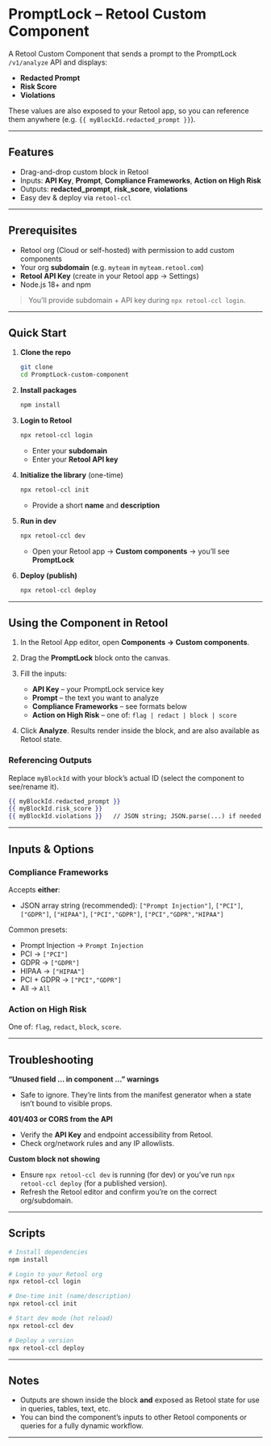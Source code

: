 # PromptLock – Retool Custom Component

A Retool Custom Component that sends a prompt to the PromptLock `/v1/analyze` API and displays:

* **Redacted Prompt**
* **Risk Score**
* **Violations**

These values are also exposed to your Retool app, so you can reference them anywhere (e.g. `{{ myBlockId.redacted_prompt }}`).

---

## Features

* Drag-and-drop custom block in Retool
* Inputs: **API Key**, **Prompt**, **Compliance Frameworks**, **Action on High Risk**
* Outputs: **redacted\_prompt**, **risk\_score**, **violations**
* Easy dev & deploy via `retool-ccl`

---

## Prerequisites

* Retool org (Cloud or self-hosted) with permission to add custom components
* Your org **subdomain** (e.g. `myteam` in `myteam.retool.com`)
* **Retool API Key** (create in your Retool app → Settings)
* Node.js 18+ and npm

> You’ll provide subdomain + API key during `npx retool-ccl login`.

---

## Quick Start

1. **Clone the repo**

   ```bash
   git clone 
   cd PromptLock-custom-component
   ```

2. **Install packages**

   ```bash
   npm install
   ```

3. **Login to Retool**

   ```bash
   npx retool-ccl login
   ```

   * Enter your **subdomain**
   * Enter your **Retool API key**

4. **Initialize the library** (one-time)

   ```bash
   npx retool-ccl init
   ```

   * Provide a short **name** and **description**

5. **Run in dev**

   ```bash
   npx retool-ccl dev
   ```

   * Open your Retool app → **Custom components** → you’ll see **PromptLock**

6. **Deploy (publish)**

   ```bash
   npx retool-ccl deploy
   ```

---

## Using the Component in Retool

1. In the Retool App editor, open **Components → Custom components**.

2. Drag the **PromptLock** block onto the canvas.

3. Fill the inputs:

   * **API Key** – your PromptLock service key
   * **Prompt** – the text you want to analyze
   * **Compliance Frameworks** – see formats below
   * **Action on High Risk** – one of: `flag | redact | block | score`

4. Click **Analyze**. Results render inside the block, and are also available as Retool state.

### Referencing Outputs

Replace `myBlockId` with your block’s actual ID (select the component to see/rename it).

```handlebars
{{ myBlockId.redacted_prompt }}
{{ myBlockId.risk_score }}
{{ myBlockId.violations }}   // JSON string; JSON.parse(...) if needed
```

---

## Inputs & Options

### Compliance Frameworks

Accepts **either**:

* JSON array string (recommended):
  `["Prompt Injection"]`, `["PCI"]`, `["GDPR"]`, `["HIPAA"]`, `["PCI","GDPR"]`, `["PCI","GDPR","HIPAA"]`

Common presets:

* Prompt Injection → `Prompt Injection`
* PCI → `["PCI"]`
* GDPR → `["GDPR"]`
* HIPAA → `["HIPAA"]`
* PCI + GDPR → `["PCI","GDPR"]`
* All → `All`

### Action on High Risk

One of: `flag`, `redact`, `block`, `score`.

---

## Troubleshooting

**“Unused field … in component …” warnings**

* Safe to ignore. They’re lints from the manifest generator when a state isn’t bound to visible props.

**401/403 or CORS from the API**

* Verify the **API Key** and endpoint accessibility from Retool.
* Check org/network rules and any IP allowlists.

**Custom block not showing**

* Ensure `npx retool-ccl dev` is running (for dev) or you’ve run `npx retool-ccl deploy` (for a published version).
* Refresh the Retool editor and confirm you’re on the correct org/subdomain.

---

## Scripts

```bash
# Install dependencies
npm install

# Login to your Retool org
npx retool-ccl login

# One-time init (name/description)
npx retool-ccl init

# Start dev mode (hot reload)
npx retool-ccl dev

# Deploy a version
npx retool-ccl deploy
```

---

## Notes

* Outputs are shown inside the block **and** exposed as Retool state for use in queries, tables, text, etc.
* You can bind the component’s inputs to other Retool components or queries for a fully dynamic workflow.

---

